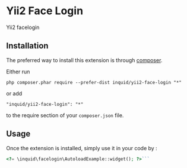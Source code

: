 Yii2 Face Login
===============
Yii2 facelogin

Installation
------------

The preferred way to install this extension is through [composer](http://getcomposer.org/download/).

Either run

```
php composer.phar require --prefer-dist inquid/yii2-face-login "*"
```

or add

```
"inquid/yii2-face-login": "*"
```

to the require section of your `composer.json` file.


Usage
-----

Once the extension is installed, simply use it in your code by  :

```php
<?= \inquid\facelogin\AutoloadExample::widget(); ?>```
